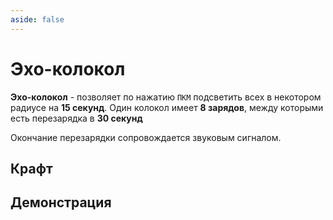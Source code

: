 ```yaml
---
aside: false
---
```


# Эхо-колокол

<ItemCard>
<Card style="overflow: hidden;" class="m-0">
    <template #header>
        <Image alt="user header" src="/assets/bestiary/items/echo_bell.png" width="40%"/>
    </template>
    <template #title>Эхо-колокол</template>
    <template #content>
      <Divider />
      <h3>Получение:</h3>
      <ul>
      <li>Крафт</li>
      </ul>
      <Divider />
      <p>Текстура: bykkake747</p>
    </template>
</Card>
</ItemCard>

**Эхо-колокол** - позволяет по нажатию `ПКМ` подсветить всех в некотором радиусе на **15 секунд**. Один колокол имеет **8 зарядов**, между которыми есть перезарядка в **30 секунд**

Окончание перезарядки сопровождается звуковым сигналом.

## Крафт

<CraftingGrid
  :ingredients="gunpowderRecipe"
  :result="gunpowderResult"
/>

<script setup>

const gunpowderRecipe = [
  [
    {
      image: "https://ru.minecraft.wiki/images/%D0%9E%D1%81%D0%BA%D0%BE%D0%BB%D0%BE%D0%BA_%D1%8D%D1%85%D0%B0_JE1_BE1.png?d0d12",
      name: "Осколок Эха",
      link: "https://ru.minecraft.wiki/w/Осколок_эха"
    },
    {
      image: "https://ru.minecraft.wiki/images/%D0%9E%D1%81%D0%BA%D0%BE%D0%BB%D0%BE%D0%BA_%D1%8D%D1%85%D0%B0_JE1_BE1.png?d0d12",
      name: "Осколок Эха",
      link: "https://ru.minecraft.wiki/w/Осколок_эха"
    },
    {
      image: "https://ru.minecraft.wiki/images/%D0%9E%D1%81%D0%BA%D0%BE%D0%BB%D0%BE%D0%BA_%D1%8D%D1%85%D0%B0_JE1_BE1.png?d0d12",
      name: "Осколок Эха",
      link: "https://ru.minecraft.wiki/w/Осколок_эха"
    },
  ],
  [
    {
      image: "https://ru.minecraft.wiki/images/%D0%9E%D1%81%D0%BA%D0%BE%D0%BB%D0%BE%D0%BA_%D1%8D%D1%85%D0%B0_JE1_BE1.png?d0d12",
      name: "Осколок Эха",
      link: "https://ru.minecraft.wiki/w/Осколок_эха"
    },
    {
      image: "https://minecraft.wiki/images/Invicon_Bell.png?325d0",
      name: "Колокол",
      link: "https://ru.minecraft.wiki/w/Колокол"
    },
    {
      image: "https://ru.minecraft.wiki/images/%D0%9E%D1%81%D0%BA%D0%BE%D0%BB%D0%BE%D0%BA_%D1%8D%D1%85%D0%B0_JE1_BE1.png?d0d12",
      name: "Осколок Эха",
      link: "https://ru.minecraft.wiki/w/Осколок_эха"
    },
  ],
  // Третья строка
  [
    {
      image: "https://ru.minecraft.wiki/images/%D0%9E%D1%81%D0%BA%D0%BE%D0%BB%D0%BE%D0%BA_%D1%8D%D1%85%D0%B0_JE1_BE1.png?d0d12",
      name: "Осколок Эха",
      link: "https://ru.minecraft.wiki/w/Осколок_эха"
    },
    {
      image: "https://ru.minecraft.wiki/images/%D0%9E%D1%81%D0%BA%D0%BE%D0%BB%D0%BE%D0%BA_%D1%8D%D1%85%D0%B0_JE1_BE1.png?d0d12",
      name: "Осколок Эха",
      link: "https://ru.minecraft.wiki/w/Осколок_эха"
    },
    {
      image: "https://ru.minecraft.wiki/images/%D0%9E%D1%81%D0%BA%D0%BE%D0%BB%D0%BE%D0%BA_%D1%8D%D1%85%D0%B0_JE1_BE1.png?d0d12",
      name: "Осколок Эха",
      link: "https://ru.minecraft.wiki/w/Осколок_эха"
    },
  ],
]

const gunpowderResult = {
  image: '/assets/bestiary/items/echo_bell.png',
  name: 'Эхо-колокол',
  count: 1
}
</script>

## Демонстрация

<Card style="overflow: hidden;" class="m-0">
    <template #header>
        <Image alt="user header" src="/assets/bestiary/items/echo_bell_demo.gif" width="75%"/>
    </template>
</Card>
